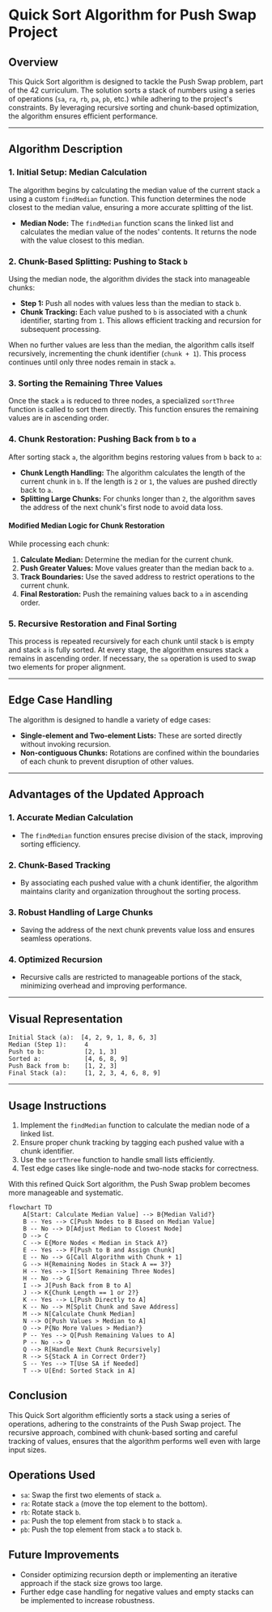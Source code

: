 # Quick Sort Algorithm for Push Swap Project

## Overview

This Quick Sort algorithm is designed to tackle the Push Swap problem, part of the 42 curriculum. The solution sorts a stack of numbers using a series of operations (`sa`, `ra`, `rb`, `pa`, `pb`, etc.) while adhering to the project's constraints. By leveraging recursive sorting and chunk-based optimization, the algorithm ensures efficient performance.

---

## Algorithm Description

### 1. Initial Setup: Median Calculation

The algorithm begins by calculating the median value of the current stack `a` using a custom `findMedian` function. This function determines the node closest to the median value, ensuring a more accurate splitting of the list. 

- **Median Node:** The `findMedian` function scans the linked list and calculates the median value of the nodes' contents. It returns the node with the value closest to this median.

### 2. Chunk-Based Splitting: Pushing to Stack `b`

Using the median node, the algorithm divides the stack into manageable chunks:

- **Step 1:** Push all nodes with values less than the median to stack `b`.
- **Chunk Tracking:** Each value pushed to `b` is associated with a chunk identifier, starting from `1`. This allows efficient tracking and recursion for subsequent processing.

When no further values are less than the median, the algorithm calls itself recursively, incrementing the chunk identifier (`chunk + 1`). This process continues until only three nodes remain in stack `a`.

### 3. Sorting the Remaining Three Values

Once the stack `a` is reduced to three nodes, a specialized `sortThree` function is called to sort them directly. This function ensures the remaining values are in ascending order.

### 4. Chunk Restoration: Pushing Back from `b` to `a`

After sorting stack `a`, the algorithm begins restoring values from `b` back to `a`:

- **Chunk Length Handling:** The algorithm calculates the length of the current chunk in `b`. If the length is `2` or `1`, the values are pushed directly back to `a`.
- **Splitting Large Chunks:** For chunks longer than `2`, the algorithm saves the address of the next chunk's first node to avoid data loss. 

#### Modified Median Logic for Chunk Restoration

While processing each chunk:

1. **Calculate Median:** Determine the median for the current chunk.
2. **Push Greater Values:** Move values greater than the median back to `a`.
3. **Track Boundaries:** Use the saved address to restrict operations to the current chunk.
4. **Final Restoration:** Push the remaining values back to `a` in ascending order.

### 5. Recursive Restoration and Final Sorting

This process is repeated recursively for each chunk until stack `b` is empty and stack `a` is fully sorted. At every stage, the algorithm ensures stack `a` remains in ascending order. If necessary, the `sa` operation is used to swap two elements for proper alignment.

---

## Edge Case Handling

The algorithm is designed to handle a variety of edge cases:

- **Single-element and Two-element Lists:** These are sorted directly without invoking recursion.
- **Non-contiguous Chunks:** Rotations are confined within the boundaries of each chunk to prevent disruption of other values.

---

## Advantages of the Updated Approach

### 1. Accurate Median Calculation
- The `findMedian` function ensures precise division of the stack, improving sorting efficiency.

### 2. Chunk-Based Tracking
- By associating each pushed value with a chunk identifier, the algorithm maintains clarity and organization throughout the sorting process.

### 3. Robust Handling of Large Chunks
- Saving the address of the next chunk prevents value loss and ensures seamless operations.

### 4. Optimized Recursion
- Recursive calls are restricted to manageable portions of the stack, minimizing overhead and improving performance.

---

## Visual Representation

```plaintext
Initial Stack (a):  [4, 2, 9, 1, 8, 6, 3]
Median (Step 1):     4
Push to b:           [2, 1, 3]
Sorted a:            [4, 6, 8, 9]
Push Back from b:    [1, 2, 3]
Final Stack (a):     [1, 2, 3, 4, 6, 8, 9]
```

---

## Usage Instructions

1. Implement the `findMedian` function to calculate the median node of a linked list.
2. Ensure proper chunk tracking by tagging each pushed value with a chunk identifier.
3. Use the `sortThree` function to handle small lists efficiently.
4. Test edge cases like single-node and two-node stacks for correctness.

With this refined Quick Sort algorithm, the Push Swap problem becomes more manageable and systematic.


```mermaid
flowchart TD
    A[Start: Calculate Median Value] --> B{Median Valid?}
    B -- Yes --> C[Push Nodes to B Based on Median Value]
    B -- No --> D[Adjust Median to Closest Node]
    D --> C
    C --> E{More Nodes < Median in Stack A?}
    E -- Yes --> F[Push to B and Assign Chunk]
    E -- No --> G[Call Algorithm with Chunk + 1]
    G --> H{Remaining Nodes in Stack A == 3?}
    H -- Yes --> I[Sort Remaining Three Nodes]
    H -- No --> G
    I --> J[Push Back from B to A]
    J --> K{Chunk Length == 1 or 2?}
    K -- Yes --> L[Push Directly to A]
    K -- No --> M[Split Chunk and Save Address]
    M --> N[Calculate Chunk Median]
    N --> O[Push Values > Median to A]
    O --> P{No More Values > Median?}
    P -- Yes --> Q[Push Remaining Values to A]
    P -- No --> O
    Q --> R[Handle Next Chunk Recursively]
    R --> S{Stack A in Correct Order?}
    S -- Yes --> T[Use SA if Needed]
    T --> U[End: Sorted Stack in A]
```

## Conclusion

This Quick Sort algorithm efficiently sorts a stack using a series of operations, adhering to the constraints of the Push Swap project. The recursive approach, combined with chunk-based sorting and careful tracking of values, ensures that the algorithm performs well even with large input sizes.

## Operations Used

- `sa`: Swap the first two elements of stack `a`.
- `ra`: Rotate stack `a` (move the top element to the bottom).
- `rb`: Rotate stack `b`.
- `pa`: Push the top element from stack `b` to stack `a`.
- `pb`: Push the top element from stack `a` to stack `b`.

## Future Improvements

- Consider optimizing recursion depth or implementing an iterative approach if the stack size grows too large.
- Further edge case handling for negative values and empty stacks can be implemented to increase robustness.
